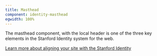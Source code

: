 ```yaml
---
title: Masthead
component: identity-masthead
egwidth: 100%
---
```

The masthead component, with the local header is one of the three key elements in the Stanford Identity system for the web. 

[Learn more about aligning your site with the Stanford Identity](/page/brand-design-elements-brand/)
